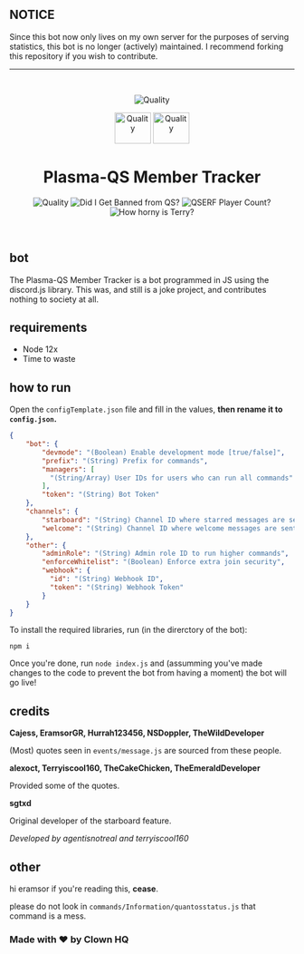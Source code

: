 ## NOTICE
Since this bot now only lives on my own server for the purposes of serving statistics, this bot is no longer (actively) maintained. I recommend forking this repository if you wish to contribute.

---

<div align="center">
  <br />
  <p>
  <a><img src="https://cdn.discordapp.com/attachments/635419144195538944/729231362510291005/ssssssss.png" alt="Quality" /></a>

<a><img src="https://cdn.discordapp.com/attachments/635419144195538944/729273082090487808/d4.png" alt="Quality" width="64" height="55" /></a> <a><img src="https://cdn.discordapp.com/attachments/635419144195538944/729273136163455036/e6.png" alt="Quality" width="64" height="55" /></a>
<h1> Plasma-QS Member Tracker </h1>
<a><img src="https://img.shields.io/badge/Quality-Eramsor%20Grade-red?style=for-the-badge" alt="Quality" /></a>
<a><img src="https://img.shields.io/badge/Did%20this%20get%20me%20banned%20from%20QS%3F-Probably-yellow?style=for-the-badge" alt="Did I Get Banned from QS?"/><a>
<a><img src="https://img.shields.io/badge/QSERF%20Player%20Count-Too%20much-orange?style=for-the-badge" alt="QSERF Player Count?"/><a>
<a><img src="https://img.shields.io/badge/How%20horny%20is%20terry%3F-Horny%20as%20QAC-blue?style=for-the-badge" alt="How horny is Terry?"/><a>

  </p>
  <br />
</div>

## bot

The Plasma-QS Member Tracker is a bot programmed in JS using the discord.js library. This was, and still is a joke project, and contributes nothing to society at all.

## requirements

- Node 12x
- Time to waste

## how to run

Open the `configTemplate.json` file and fill in the values, **then rename it to `config.json`.**

```json
{
    "bot": {
        "devmode": "(Boolean) Enable development mode [true/false]",
        "prefix": "(String) Prefix for commands",
        "managers": [
          "(String/Array) User IDs for users who can run all commands"
        ],
        "token": "(String) Bot Token"
    },
    "channels": {
        "starboard": "(String) Channel ID where starred messages are sent",
        "welcome": "(String) Channel ID where welcome messages are sent"
    },
    "other": {
        "adminRole": "(String) Admin role ID to run higher commands",
        "enforceWhitelist": "(Boolean) Enforce extra join security",
        "webhook": {
          "id": "(String) Webhook ID",
          "token": "(String) Webhook Token"
        }
    }
}
```

To install the required libraries, run (in the direrctory of the bot):

```
npm i
```

Once you're done, run `node index.js` and (assumming you've made changes to the code to prevent the bot from having a moment) the bot will go live!

## credits

**Cajess, EramsorGR, Hurrah123456, NSDoppler, TheWildDeveloper**

(Most) quotes seen in `events/message.js` are sourced from these people.

**alexoct, Terryiscool160, TheCakeChicken, TheEmeraldDeveloper**

Provided some of the quotes.

**sgtxd**

Original developer of the starboard feature.

_Developed by agentisnotreal and terryiscool160_

## other

hi eramsor if you're reading this, **cease**.

please do not look in `commands/Information/quantosstatus.js` that command is a mess.

### Made with ❤ by Clown HQ
